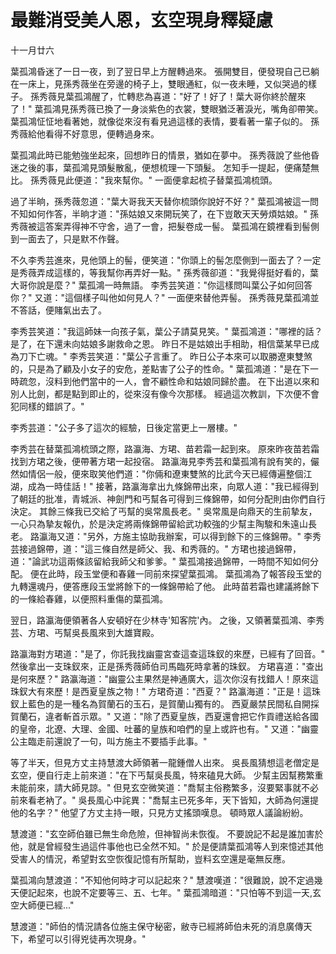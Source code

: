 # 最難消受美人恩，玄空現身釋疑慮

十一月廿六

葉孤鴻昏迷了一日一夜，到了翌日早上方醒轉過來。 張開雙目，便發現自己已躺在一床上，見孫秀薇坐在旁邊的椅子上，雙眼通紅，似一夜未睡，又似哭過的樣子。 孫秀薇見葉孤鴻醒了，忙轉悲為喜道："好了！好了！葉大哥你終於醒來了！" 葉孤鴻見孫秀薇已換了一身淡紫色的衣裳，雙眼猶泛著淚光，嘴角卻帶笑。 葉孤鴻怔怔地看著她，就像從來沒有看見過這樣的表情，要看著一輩子似的。 孫秀薇給他看得不好意思，便轉過身來。

葉孤鴻此時已能勉強坐起來，回想昨日的情景，猶如在夢中。 孫秀薇說了些他昏迷之後的事，葉孤鴻見頭髮散亂，便想梳理一下頭髮。 怎知手一提起，便痛楚無比。 孫秀薇見此便道："我來幫你。" 一面便拿起梳子替葉孤鴻梳頭。

過了半晌，孫秀薇忽道："葉大哥我天天替你梳頭你說好不好？" 葉孤鴻被這一問不知如何作答，半晌才道："孫姑娘又來開玩笑了，在下豈敢天天勞煩姑娘。" 孫秀薇被這答案弄得神不守舍，過了一會，把髮卷成一髻。 葉孤鴻在鏡裡看到髻側到一面去了，只是默不作聲。

不久李秀芸進來，見他頭上的髻，便笑道："你頭上的髻怎麼側到一面去了？一定是秀薇弄成這樣的，等我幫你再弄好一點。" 孫秀薇卻道："我覺得挺好看的，葉大哥你說是麼？" 葉孤鴻一時無語。 李秀芸笑道："你這樣問叫葉公子如何回答你？" 又道："這個樣子叫他如何見人？" 一面便來替他弄髻。 孫秀薇見葉孤鴻並不答話，便賭氣出去了。

李秀芸笑道："我這師妹一向孩子氣，葉公子請莫見笑。" 葉孤鴻道："哪裡的話？是了，在下還未向姑娘多謝救命之恩。 昨日不是姑娘出手相助，相信葉某早已成為刀下亡魂。" 李秀芸笑道："葉公子言重了。 昨日公子本來可以取勝遼東雙煞的，只是為了顧及小女子的安危，差點害了公子的性命。" 葉孤鴻道："是在下一時疏忽，沒料到他們當中的一人，會不顧性命和姑娘同歸於盡。 在下出道以來和別人比劍，都是點到即止的，從來沒有像今次那樣。 經過這次教訓，下次便不會犯同樣的錯誤了。"

李秀芸道："公子多了這次的經驗，日後定當更上一層樓。"

李秀芸在替葉孤鴻梳頭之際，路瀛海、方珺、苗若霜一起到來。 原來昨夜苗若霜找到方珺之後，便帶著方珺一起投宿。 路瀛海見李秀芸和葉孤鴻有說有笑的，儼然如情侶一般，便來取笑他們道："你倆和遼東雙煞的比武今天已經傳遍整個江湖，成為一時佳話！" 接著，路瀛海拿出九條錦帶出來，向眾人道："我已經得到了朝廷的批准，青城派、神劍門和丐幫各可得到三條錦帶，如何分配則由你們自行決定。 其餘三條我已交給了丐幫的吳常風長老。" 吳常風是向鼎天的生前摯友，一心只為摯友報仇，於是決定將兩條錦帶留給武功較強的少幫主陶駿和朱遠山長老。 路瀛海又道："另外，方施主協助我辦案，可以得到餘下的三條錦帶。" 李秀芸接過錦帶，道："這三條自然是師父、我、和秀薇的。" 方珺也接過錦帶，道："論武功這兩條該留給我師父和爹爹。" 葉孤鴻接過錦帶，一時間不知如何分配。 便在此時，段玉堂便和春雞一同前來探望葉孤鴻。 葉孤鴻為了報答段玉堂的九轉還魂丹，便答應段玉堂將餘下的一條錦帶給了他。 此時苗若霜也建議將餘下的一條給春雞，以便照料重傷的葉孤鴻。

翌日，路瀛海便領著各人安頓好在少林寺'知客院'內。 之後，又領著葉孤鴻、李秀芸、方珺、丐幫吳長風來到大雄寶殿。

路瀛海對方珺道："是了，你託我找幽靈宮查這查這珠釵的來歷，已經有了回音。" 然後拿出一支珠釵來，正是孫秀薇師伯司馬臨死時拿著的珠釵。 方珺喜道："查出是何來歷？" 路瀛海道："幽靈公主果然是神通廣大，這次你沒有找錯人！原來這珠釵大有來歷！是西夏皇族之物！" 方珺奇道："西夏？" 路瀛海道："正是！這珠釵上藍色的是一種名為賀蘭石的玉石，是賀蘭山獨有的。 西夏嚴禁民間私自開採賀蘭石，違者斬首示眾。" 又道："除了西夏皇族，西夏還會把它作貢禮送給各國的皇帝，北遼、大理、金國、吐蕃的皇族和咱們的皇上或許也有。" 又道："幽靈公主臨走前還說了一句，叫方施主不要插手此事。"

等了半天，但見方丈主持慧渡大師領著一龍鍾僧人出來。 吳長風猜想這老僧定是玄空，便自行走上前來道："在下丐幫吳長風，特來磕見大師。 少幫主因幫務繁重未能前來，請大師見諒。" 但見玄空微笑道："喬幫主俗務繁多，沒要緊事就不必前來看老衲了。" 吳長風心中詫異："喬幫主已死多年，天下皆知，大師為何還提他的名字？" 他望了方丈主持一眼，只見方丈搖頭嘆息。 頓時眾人議論紛紛。

慧渡道："玄空師伯雖已無生命危險，但神智尚未恢復。 不要說記不起是誰加害於他，就是曾經發生過這件事他也已全然不知。" 於是便請葉孤鴻等人到來憶述其他受害人的情況，希望對玄空恢復記憶有所幫助，豈料玄空還是毫無反應。

葉孤鴻向慧渡道："不知他何時才可以記起來？" 慧渡嘆道："很難說，說不定過幾天便記起來，也說不定要等三、五、七年。" 葉孤鴻暗道："只怕等不到這一天,玄空大師便已經..."

慧渡道："師伯的情況請各位施主保守秘密，敝寺已經將師伯未死的消息廣傳天下，希望可以引得兇徒再次現身。"
